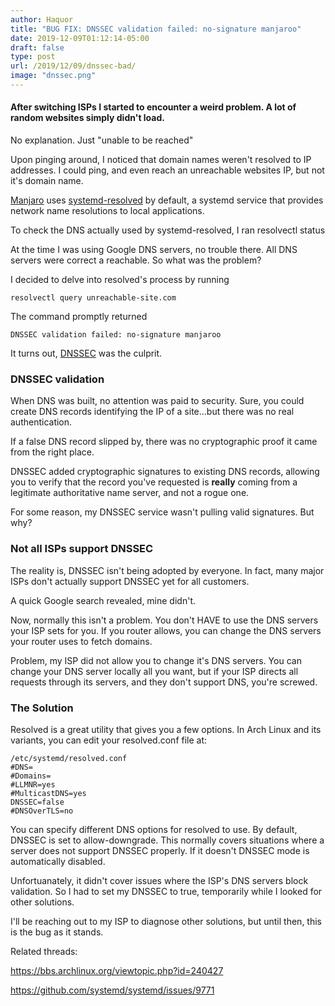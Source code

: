 ```yaml
---
author: Haquor
title: "BUG FIX: DNSSEC validation failed: no-signature manjaroo"
date: 2019-12-09T01:12:14-05:00
draft: false
type: post
url: /2019/12/09/dnssec-bad/
image: "dnssec.png"
---
```


#### After switching ISPs I started to encounter a weird problem. A lot of random websites simply didn't load.

No explanation. Just "unable to be reached"

Upon pinging around, I noticed that domain names weren't resolved to IP addresses. I could ping, and even reach an unreachable websites IP, but not it's domain name.

[Manjaro](https://en.wikipedia.org/wiki/Manjaro) uses [systemd-resolved](https://wiki.archlinux.org/index.php/Systemd-resolved) by default, a systemd service that provides network name resolutions to local applications.

To check the DNS actually used by systemd-resolved, I ran
resolvectl status

At the time I was using Google DNS servers, no trouble there. All DNS servers were correct a reachable. So what was the problem?

I decided to delve into resolved's process by running

    resolvectl query unreachable-site.com
The command promptly returned

    DNSSEC validation failed: no-signature manjaroo

It turns out, [DNSSEC](https://blog.cloudflare.com/dnssec-an-introduction/) was the culprit.

<!--more-->

### DNSSEC validation

When DNS was built, no attention was paid to security. Sure, you could create DNS records identifying the IP of a site...but there was no real authentication.

If a false DNS record slipped by, there was no cryptographic proof it came from the right place.

DNSSEC added cryptographic signatures to existing DNS records, allowing  you to verify that the record you've requested is **really** coming from a legitimate authoritative name server, and not a rogue one. 

For some reason, my DNSSEC service wasn't pulling valid signatures.
But why?

### Not all ISPs support DNSSEC

The reality is, DNSSEC isn't being adopted by everyone.
In fact, many major ISPs don't actually support DNSSEC yet for all customers.

A quick Google search revealed, mine didn't.

Now, normally this isn't a problem. You don't HAVE to use the DNS servers your ISP sets for you. If you router allows, you can change the DNS servers your router uses to fetch domains.

Problem, my ISP did not allow you to change it's DNS servers.
You can change your DNS server locally all you want, but if your ISP directs all requests through its servers, and they don't support DNS, you're screwed.

### The Solution

Resolved is a great utility that gives you a few options. In Arch Linux and its variants, you can edit your resolved.conf file at:

    /etc/systemd/resolved.conf
    #DNS=
    #Domains=
    #LLMNR=yes
    #MulticastDNS=yes
    DNSSEC=false
    #DNSOverTLS=no

You can specify different DNS options for resolved to use.
By default, DNSSEC is set to allow-downgrade. This normally covers situations where a server does not support DNSSEC properly. If it doesn't DNSSEC mode is automatically disabled.

Unfortuanately, it didn't cover issues where the ISP's DNS servers block validation. So I had to set my DNSSEC to true, temporarily while I looked for other solutions.

I'll be reaching out to my ISP to diagnose other solutions, but until then, this is the bug as it stands.

Related threads:

https://bbs.archlinux.org/viewtopic.php?id=240427

https://github.com/systemd/systemd/issues/9771
